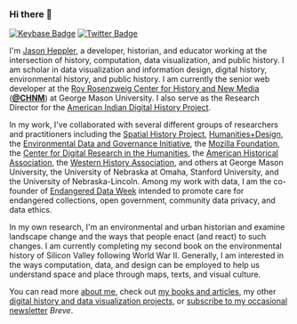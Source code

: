 ### Hi there 👋

[![Keybase Badge](https://img.shields.io/keybase/pgp/jaheppler)](https://keybase.io/jaheppler) [![Twitter Badge](https://img.shields.io/twitter/follow/jaheppler)](https://twitter.com/jaheppler)

I'm [Jason Heppler](https://jasonheppler.org), a developer, historian, and educator working at the intersection of history, computation, data visualization, and public history. I am scholar in data visualization and information design, digital history, environmental history, and public history. I am currently the senior web developer at the [Roy Rosenzweig Center for History and New Media](http://chnm.gmu.edu) (**[@CHNM](https://github.com/chnm)**) at George Mason University. I also serve as the Research Director for the [American Indian Digital History Project](https://aidhp.com).

In my work, I've collaborated with several different groups of researchers and practitioners including the [Spatial History Project](http://spatialhistory.stanford.edu), [Humanities+Design](http://hdlab.stanford.edu), the [Environmental Data and Governance Initiative](https://envirodatagov.org), the [Mozilla Foundation](https://foundation.mozilla.org/en/initiatives/mozilla-open-leaders/), the [Center for Digital Research in the Humanities](https://cdrh.unl.edu), the [American Historical Association](https://www.historians.org), the [Western History Association](https://www.westernhistory.org), and others at George Mason University, the University of Nebraska at Omaha, Stanford University, and the University of Nebraska-Lincoln. Among my work with data, I am the co-founder of [Endangered Data Week](https://endangereddataweek.org) intended to promote care for endangered collections, open government, community data privacy, and data ethics.

In my own research, I'm an environmental and urban historian and examine landscape change and the ways that people enact (and react) to such changes. I am currently completing my second book on the environmental history of Silicon Valley following World War II. Generally, I am interested in the ways computation, data, and design can be employed to help us understand space and place through maps, texts, and visual culture. 

You can read more [about me](https://jasonheppler.org/about/), check out [my books and articles](https://jasonheppler.org/publications/), my other [digital history and data visualization projects](https://jasonheppler.org/research/), or [subscribe to my occasional newsletter](https://buttondown.email/jheppler) *Breve*.
